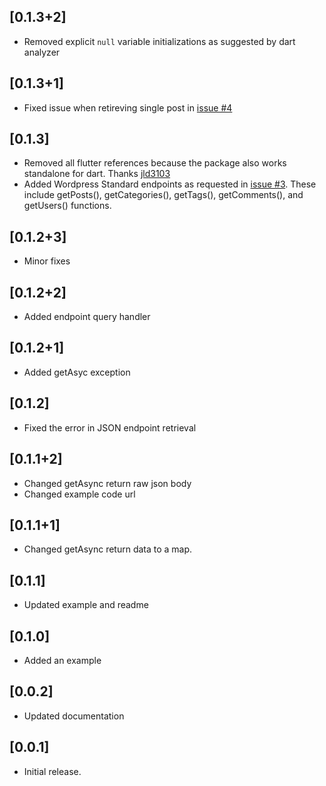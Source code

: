 
## [0.1.3+2]

- Removed explicit `null` variable initializations as suggested by dart analyzer
  
## [0.1.3+1]

- Fixed issue when retireving single post in [issue #4](https://github.com/dhmgroup/dart-wp/issues/4)

## [0.1.3]

- Removed all flutter references because the package also works standalone for dart. Thanks [jld3103](https://github.com/jld3103)
- Added Wordpress Standard endpoints as requested in [issue #3](https://github.com/dhmgroup/dart-wp/issues/3). These include getPosts(), getCategories(), getTags(), getComments(), and getUsers() functions.

## [0.1.2+3]

- Minor fixes

## [0.1.2+2]

- Added endpoint query handler

## [0.1.2+1]

- Added getAsyc exception

## [0.1.2]

- Fixed the error in JSON endpoint retrieval

## [0.1.1+2]

- Changed getAsync return raw json body
- Changed example code url

## [0.1.1+1]

- Changed getAsync return data to a map.

## [0.1.1]

- Updated example and readme

## [0.1.0]

- Added an example

## [0.0.2]

- Updated documentation

## [0.0.1]

- Initial release.
